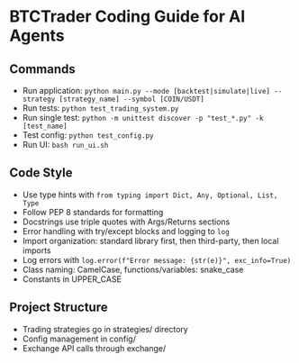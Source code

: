 # BTCTrader Coding Guide for AI Agents

## Commands
- Run application: `python main.py --mode [backtest|simulate|live] --strategy [strategy_name] --symbol [COIN/USDT]`
- Run tests: `python test_trading_system.py`
- Run single test: `python -m unittest discover -p "test_*.py" -k [test_name]`
- Test config: `python test_config.py`
- Run UI: `bash run_ui.sh`

## Code Style
- Use type hints with `from typing import Dict, Any, Optional, List, Type`
- Follow PEP 8 standards for formatting
- Docstrings use triple quotes with Args/Returns sections
- Error handling with try/except blocks and logging to `log`
- Import organization: standard library first, then third-party, then local imports
- Log errors with `log.error(f"Error message: {str(e)}", exc_info=True)`
- Class naming: CamelCase, functions/variables: snake_case
- Constants in UPPER_CASE

## Project Structure
- Trading strategies go in strategies/ directory
- Config management in config/
- Exchange API calls through exchange/